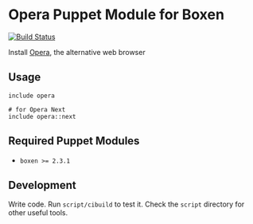 # Opera Puppet Module for Boxen

[![Build Status](https://travis-ci.org/createdbypete/puppet-opera.png?branch=master)](https://travis-ci.org/createdbypete/puppet-opera)

Install [Opera](http://www.opera.com/), the alternative web browser

## Usage

```puppet
include opera

# for Opera Next
include opera::next
```

## Required Puppet Modules

* `boxen >= 2.3.1`

## Development

Write code. Run `script/cibuild` to test it. Check the `script`
directory for other useful tools.
